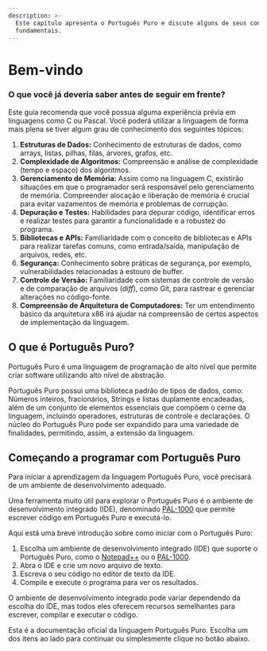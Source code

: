 ```yaml
---
description: >-
  Este capítulo apresenta o Português Puro e discute alguns de seus conceitos
  fundamentais.
---
```


# Bem-vindo

### O que você já deveria saber antes de seguir em frente? <a href="#o_que_voce_realmente_ja_deveria_saber" id="o_que_voce_realmente_ja_deveria_saber"></a>

Este guia recomenda que você possua alguma experiência prévia em linguagens como C ou Pascal. Você poderá utilizar a linguagem de forma mais plena se tiver algum grau de conhecimento dos seguintes tópicos:

1. **Estruturas de Dados:** Conhecimento de estruturas de dados, como arrays, listas, pilhas, filas, árvores, grafos, etc.&#x20;
2. **Complexidade de Algoritmos:** Compreensão e análise de complexidade (tempo e espaço) dos algoritmos.
3. **Gerenciamento de Memória:** Assim como na linguagem C, existirão situações em que o programador será responsável pelo gerenciamento de memória. Compreender alocação e liberação de memória é crucial para evitar vazamentos de memória e problemas de corrupção.
4. **Depuração e Testes:** Habilidades para depurar código, identificar erros e realizar testes para garantir a funcionalidade e a robustez do programa.
5. **Bibliotecas e APIs:** Familiaridade com o conceito de bibliotecas e APIs para realizar tarefas comuns, como entrada/saída, manipulação de arquivos, redes, etc.
6. **Segurança:** Conhecimento sobre práticas de segurança, por exemplo, vulnerabilidades relacionadas à estouro de buffer.
7. **Controle de Versão:** Familiaridade com sistemas de controle de versão e de comparação de arquivos (_diff_), como Git, para rastrear e gerenciar alterações no código-fonte.
8. **Compreensão de Arquitetura de Computadores:** Ter um entendimento básico da arquitetura x86 irá ajudar na compreensão de certos aspectos de implementação da linguagem.



## O que é Português Puro?

Português Puro é uma linguagem de programação de alto nível que permite criar software utilizando alto nível de abstração.

Português Puro possui uma biblioteca padrão de tipos de dados, como: Números inteiros, fracionários, Strings e listas duplamente encadeadas, além de um conjunto de elementos essenciais que compõem o cerne da linguagem, incluindo operadores, estruturas de controle e declarações. O núcleo do Português Puro pode ser expandido para uma variedade de finalidades, permitindo, assim, a extensão da linguagem.

## Começando a programar com Português Puro

Para iniciar a aprendizagem da linguagem Português Puro, você precisará de um ambiente de desenvolvimento adequado.&#x20;

Uma ferramenta muito útil para explorar o Português Puro é o ambiente de desenvolvimento integrado (IDE), denominado [PAL-1000](https://github.com/elenderg/PAL-1000) que permite escrever código em Português Puro e executá-lo.

Aqui está uma breve introdução sobre como iniciar com o Português Puro:

1. Escolha um ambiente de desenvolvimento integrado (IDE) que suporte o Português Puro, como o [Notepad++](https://notepad-plus-plus.org/downloads/) ou o [PAL-1000](https://github.com/elenderg/PAL-1000).
2. Abra o IDE e crie um novo arquivo de texto.
3. Escreva o seu código no editor de texto da IDE.
4. Compile e execute o programa para ver os resultados.

O ambiente de desenvolvimento integrado pode variar dependendo da escolha do IDE, mas todos eles oferecem recursos semelhantes para escrever, compilar e executar o código.

Esta é a documentação oficial da linguagem Português Puro. Escolha um dos itens ao lado para continuar ou simplesmente clique no botão abaixo.
